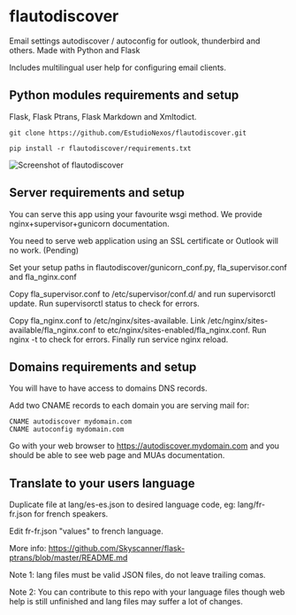 # flautodiscover
Email settings autodiscover / autoconfig for outlook, thunderbird and others. Made with Python and Flask

Includes multilingual user help for configuring email clients.

## Python modules requirements and setup

Flask, Flask Ptrans, Flask Markdown and Xmltodict.

```git clone https://github.com/EstudioNexos/flautodiscover.git```

```pip install -r flautodiscover/requirements.txt```

![Screenshot of flautodiscover](https://raw.githubusercontent.com/EstudioNexos/flautodiscover/master/screenshot.jpg)

## Server requirements and setup

You can serve this app using your favourite wsgi method. We provide nginx+supervisor+gunicorn documentation.

You need to serve web application using an SSL certificate or Outlook will no work. (Pending)

Set your setup paths in flautodiscover/gunicorn_conf.py, fla_supervisor.conf and fla_nginx.conf

Copy fla_supervisor.conf to /etc/supervisor/conf.d/ and run supervisorctl update. Run supervisorctl status to check for errors.

Copy fla_nginx.conf to /etc/nginx/sites-available. Link /etc/nginx/sites-available/fla_nginx.conf to etc/nginx/sites-enabled/fla_nginx.conf. Run nginx -t to check for errors. Finally run service nginx reload.

## Domains requirements and setup

You will have to have access to domains DNS records.

Add two CNAME records to each domain you are serving mail for:

```
CNAME autodiscover mydomain.com
CNAME autoconfig mydomain.com
```
Go with your web browser to https://autodiscover.mydomain.com and you should be able to see web page and MUAs documentation.

## Translate to your users language

Duplicate file at lang/es-es.json to desired language code, eg: lang/fr-fr.json for french speakers.

Edit fr-fr.json "values" to french language.

More info: https://github.com/Skyscanner/flask-ptrans/blob/master/README.md

Note 1: lang files must be valid JSON files, do not leave trailing comas.

Note 2: You can contribute to this repo with your language files though web help is still unfinished and lang files may suffer a lot of changes.


